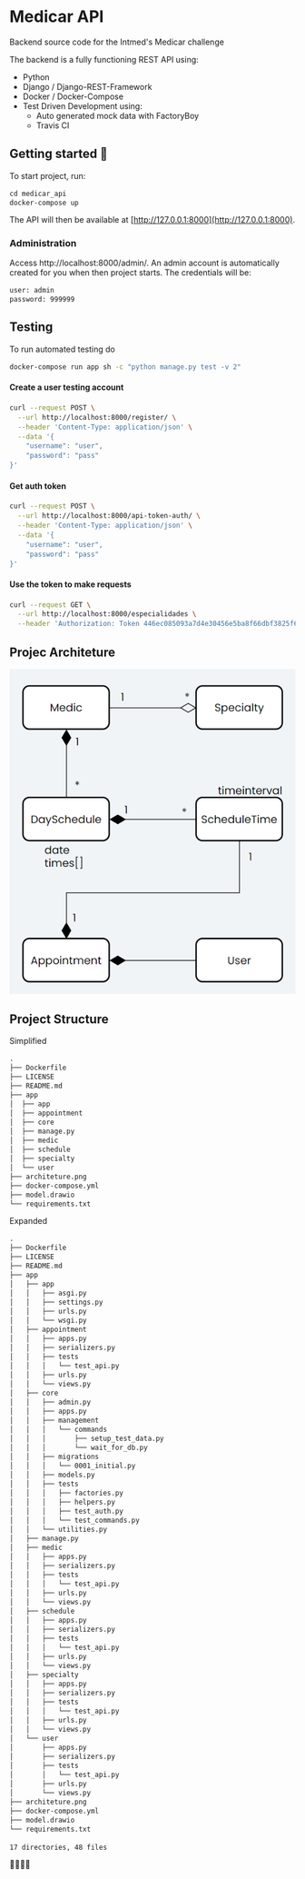 # Medicar API

Backend source code for the Intmed's Medicar challenge

The backend is a fully functioning REST API using:

 - Python
 - Django / Django-REST-Framework
 - Docker / Docker-Compose
 - Test Driven Development using:
     - Auto generated mock data with FactoryBoy
     - Travis CI

## Getting started 🚀

To start project, run:

```
cd medicar_api
docker-compose up
```

The API will then be available at [http://127.0.0.1:8000](http://127.0.0.1:8000).

### Administration

Access http://localhost:8000/admin/. An admin account is automatically created for you when then
project starts. The credentials will be:

```
user: admin
password: 999999
```

## Testing

To run automated testing do

```bash
docker-compose run app sh -c "python manage.py test -v 2"
```

#### Create a user testing account

```bash
curl --request POST \
  --url http://localhost:8000/register/ \
  --header 'Content-Type: application/json' \
  --data '{
    "username": "user",
    "password": "pass"
}'
```

#### Get auth token

```bash
curl --request POST \
  --url http://localhost:8000/api-token-auth/ \
  --header 'Content-Type: application/json' \
  --data '{
    "username": "user",
    "password": "pass"
}'
```

#### Use the token to make requests

```bash
curl --request GET \
  --url http://localhost:8000/especialidades \
  --header 'Authorization: Token 446ec085093a7d4e30456e5ba8f66dbf3825f6c6'
```

## Projec Architeture

![Architeture](./architeture.png)

## Project Structure

Simplified

```
.
├── Dockerfile
├── LICENSE
├── README.md
├── app
│  ├── app
│  ├── appointment
│  ├── core
│  ├── manage.py
│  ├── medic
│  ├── schedule
│  ├── specialty
│  └── user
├── architeture.png
├── docker-compose.yml
├── model.drawio
└── requirements.txt
```

Expanded

```
.
├── Dockerfile
├── LICENSE
├── README.md
├── app
│   ├── app
│   │   ├── asgi.py
│   │   ├── settings.py
│   │   ├── urls.py
│   │   └── wsgi.py
│   ├── appointment
│   │   ├── apps.py
│   │   ├── serializers.py
│   │   ├── tests
│   │   │   └── test_api.py
│   │   ├── urls.py
│   │   └── views.py
│   ├── core
│   │   ├── admin.py
│   │   ├── apps.py
│   │   ├── management
│   │   │   └── commands
│   │   │       ├── setup_test_data.py
│   │   │       └── wait_for_db.py
│   │   ├── migrations
│   │   │   └── 0001_initial.py
│   │   ├── models.py
│   │   ├── tests
│   │   │   ├── factories.py
│   │   │   ├── helpers.py
│   │   │   ├── test_auth.py
│   │   │   └── test_commands.py
│   │   └── utilities.py
│   ├── manage.py
│   ├── medic
│   │   ├── apps.py
│   │   ├── serializers.py
│   │   ├── tests
│   │   │   └── test_api.py
│   │   ├── urls.py
│   │   └── views.py
│   ├── schedule
│   │   ├── apps.py
│   │   ├── serializers.py
│   │   ├── tests
│   │   │   └── test_api.py
│   │   ├── urls.py
│   │   └── views.py
│   ├── specialty
│   │   ├── apps.py
│   │   ├── serializers.py
│   │   ├── tests
│   │   │   └── test_api.py
│   │   ├── urls.py
│   │   └── views.py
│   └── user
│       ├── apps.py
│       ├── serializers.py
│       ├── tests
│       │   └── test_api.py
│       ├── urls.py
│       └── views.py
├── architeture.png
├── docker-compose.yml
├── model.drawio
└── requirements.txt

17 directories, 48 files

```

🎇🎇🎇🎇 
